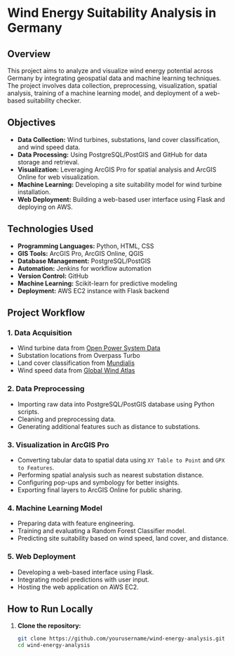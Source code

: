 # Wind Energy Suitability Analysis in Germany

## Overview

This project aims to analyze and visualize wind energy potential across Germany by integrating geospatial data and machine learning techniques. The project involves data collection, preprocessing, visualization, spatial analysis, training of a machine learning model, and deployment of a web-based suitability checker.

## Objectives

- **Data Collection:** Wind turbines, substations, land cover classification, and wind speed data.
- **Data Processing:** Using PostgreSQL/PostGIS and GitHub for data storage and retrieval.
- **Visualization:** Leveraging ArcGIS Pro for spatial analysis and ArcGIS Online for web visualization.
- **Machine Learning:** Developing a site suitability model for wind turbine installation.
- **Web Deployment:** Building a web-based user interface using Flask and deploying on AWS.

## Technologies Used

- **Programming Languages:** Python, HTML, CSS
- **GIS Tools:** ArcGIS Pro, ArcGIS Online, QGIS
- **Database Management:** PostgreSQL/PostGIS
- **Automation:** Jenkins for workflow automation
- **Version Control:** GitHub
- **Machine Learning:** Scikit-learn for predictive modeling
- **Deployment:** AWS EC2 instance with Flask backend

## Project Workflow

### 1. Data Acquisition

- Wind turbine data from [Open Power System Data](https://data.open-power-system-data.org/renewable_power_plants/)
- Substation locations from Overpass Turbo
- Land cover classification from [Mundialis](https://www.mundialis.de/en/germany-2020-land-cover-based-on-sentinel-2-data/)
- Wind speed data from [Global Wind Atlas](https://globalwindatlas.info/en/area/Germany)

### 2. Data Preprocessing

- Importing raw data into PostgreSQL/PostGIS database using Python scripts.
- Cleaning and preprocessing data.
- Generating additional features such as distance to substations.

### 3. Visualization in ArcGIS Pro

- Converting tabular data to spatial data using `XY Table to Point` and `GPX to Features`.
- Performing spatial analysis such as nearest substation distance.
- Configuring pop-ups and symbology for better insights.
- Exporting final layers to ArcGIS Online for public sharing.

### 4. Machine Learning Model

- Preparing data with feature engineering.
- Training and evaluating a Random Forest Classifier model.
- Predicting site suitability based on wind speed, land cover, and distance.

### 5. Web Deployment

- Developing a web-based interface using Flask.
- Integrating model predictions with user input.
- Hosting the web application on AWS EC2.

## How to Run Locally

1. **Clone the repository:**
   ```bash
   git clone https://github.com/yourusername/wind-energy-analysis.git
   cd wind-energy-analysis
